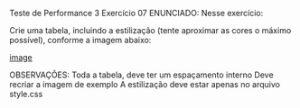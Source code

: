 Teste de Performance 3
Exercício 07
ENUNCIADO:
Nesse exercício:

Crie uma tabela, incluindo a estilização (tente aproximar as cores o máximo possível), conforme a imagem abaixo:

[image](tp7.png)

OBSERVAÇÕES:
Toda a tabela, deve ter um espaçamento interno
Deve recriar a imagem de exemplo
A estilização deve estar apenas no arquivo style.css
